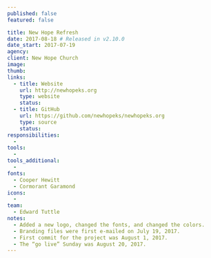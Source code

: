 ```yaml
---
published: false
featured: false

title: New Hope Refresh
date: 2017-08-18 # Released in v2.10.0
date_start: 2017-07-19
agency:
client: New Hope Church
image:
thumb:
links:
  - title: Website
    url: http://newhopeks.org
    type: website
    status:
  - title: GitHub
    url: https://github.com/newhopeks/newhopeks.org
    type: source
    status:
responsibilities:
  -
tools:
  -
tools_additional:
  -
fonts:
  - Cooper Hewitt
  - Cormorant Garamond
icons:
  -
team:
  - Edward Tuttle
notes:
  - Added a new logo, changed the fonts, and changed the colors.
  - Branding files were first e-mailed on July 19, 2017.
  - First commit for the project was August 1, 2017.
  - The “go live” Sunday was August 20, 2017.
---
```


